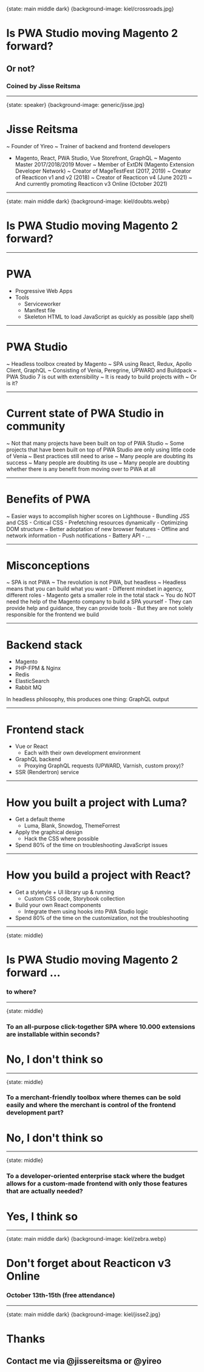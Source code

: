 {state: main middle dark}
{background-image: kiel/crossroads.jpg}
# Is PWA Studio moving Magento 2 forward?
## Or not?
### Coined by Jisse Reitsma

---
{state: speaker}
{background-image: generic/jisse.jpg}
# Jisse Reitsma
~ Founder of Yireo
~ Trainer of backend and frontend developers
  - Magento, React, PWA Studio, Vue Storefront, GraphQL
~ Magento Master 2017/2018/2019 Mover
~ Member of ExtDN (Magento Extension Developer Network)
~ Creator of MageTestFest (2017, 2019)
~ Creator of Reacticon v1 and v2 (2018)
~ Creator of Reacticon v4 (June 2021)
~ And currently promoting Reacticon v3 Online (October 2021)

---
{state: main middle dark}
{background-image: kiel/doubts.webp}
# Is PWA Studio moving Magento 2 forward?

---
# PWA
- Progressive Web Apps
- Tools
	- Serviceworker
	- Manifest file
	- Skeleton HTML to load JavaScript as quickly as possible (app shell)

---
# PWA Studio
~ Headless toolbox created by Magento
~ SPA using React, Redux, Apollo Client, GraphQL
~ Consisting of Venia, Peregrine, UPWARD and Buildpack
~ PWA Studio 7 is out with extensibility
~ It is ready to build projects with
~ Or is it?

---
# Current state of PWA Studio in community
~ Not that many projects have been built on top of PWA Studio
~ Some projects that have been built on top of PWA Studio are only using little code of Venia
~ Best practices still need to arise
~ Many people are doubting its success
~ Many people are doubting its use
~ Many people are doubting whether there is any benefit from moving over to PWA at all

---
# Benefits of PWA
~ Easier ways to accomplish higher scores on Lighthouse
	- Bundling JSS and CSS
	- Critical CSS
	- Prefetching resources dynamically
	- Optimizing DOM structure
~ Better adoptation of new browser features
	- Offline and network information
	- Push notifications
	- Battery API
	- ...

---
# Misconceptions
~ SPA is not PWA
~ The revolution is not PWA, but headless
~ Headless means that you can build what you want
	- Different mindset in agency, different roles
	- Magento gets a smaller role in the total stack
~ You do NOT need the help of the Magento company to build a SPA yourself
	- They can provide help and guidance, they can provide tools
	- But they are not solely responsible for the frontend we build

---
# Backend stack
- Magento
- PHP-FPM & Nginx
- Redis
- ElasticSearch
- Rabbit MQ

In headless philosophy, this produces one thing: GraphQL output

---
# Frontend stack
- Vue or React
	- Each with their own development environment
- GraphQL backend
	- Proxying GraphQL requests (UPWARD, Varnish, custom proxy)?
- SSR (Rendertron) service

---
# How you built a project with Luma?
- Get a default theme
	- Luma, Blank, Snowdog, ThemeForrest
- Apply the graphical design
	- Hack the CSS where possible
- Spend 80% of the time on troubleshooting JavaScript issues

---
# How you build a project with React?
- Get a styletyle + UI library up & running
	- Custom CSS code, Storybook collection
- Build your own React components
	- Integrate them using hooks into PWA Studio logic
- Spend 80% of the time on the customization, not the troubleshooting

---
{state: middle}
# Is PWA Studio moving Magento 2 forward ...
### to where?

---
{state: middle}
### To an all-purpose click-together SPA where 10.000 extensions are installable within seconds?
# No, I don't think so

---
{state: middle}
### To a merchant-friendly toolbox where themes can be sold easily and where the merchant is control of the frontend development part?
# No, I don't think so

---
{state: middle}
### To a developer-oriented enterprise stack where the budget allows for a custom-made frontend with only those features that are actually needed?
# Yes, I think so

---
{state: main middle dark}
{background-image: kiel/zebra.webp}
# Don't forget about Reacticon v3 Online
### October 13th-15th (free attendance)

---
{state: main middle dark}
{background-image: kiel/jisse2.jpg}
# Thanks
## Contact me via @jissereitsma or @yireo
